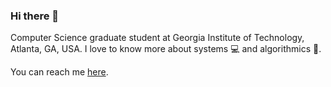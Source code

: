 ### Hi there 👋

Computer Science graduate student at Georgia Institute of Technology, Atlanta, GA, USA. I love to know more about systems 💻 and algorithmics 🧠.

You can reach me [here](https://www.linkedin.com/in/saubhikm/).
        
<!--
**saubhik/saubhik** is a ✨ _special_ ✨ repository because its `README.md` (this file) appears on your GitHub profile.

Here are some ideas to get you started:

- 🔭 I’m currently working on ...
- 🌱 I’m currently learning ...
- 👯 I’m looking to collaborate on ...
- 🤔 I’m looking for help with ...
- 💬 Ask me about ...
- 📫 How to reach me: ...
- 😄 Pronouns: ...
- ⚡ Fun fact: ...
-->
